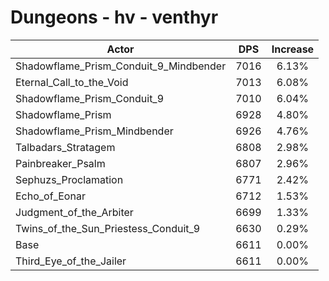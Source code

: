 # Dungeons - hv - venthyr
| Actor | DPS | Increase |
|---|:---:|:---:|
|Shadowflame_Prism_Conduit_9_Mindbender|7016|6.13%|
|Eternal_Call_to_the_Void|7013|6.08%|
|Shadowflame_Prism_Conduit_9|7010|6.04%|
|Shadowflame_Prism|6928|4.80%|
|Shadowflame_Prism_Mindbender|6926|4.76%|
|Talbadars_Stratagem|6808|2.98%|
|Painbreaker_Psalm|6807|2.96%|
|Sephuzs_Proclamation|6771|2.42%|
|Echo_of_Eonar|6712|1.53%|
|Judgment_of_the_Arbiter|6699|1.33%|
|Twins_of_the_Sun_Priestess_Conduit_9|6630|0.29%|
|Base|6611|0.00%|
|Third_Eye_of_the_Jailer|6611|0.00%|
